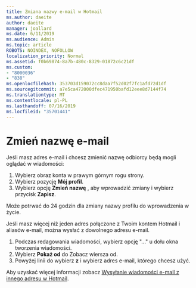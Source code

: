 ```yaml
---
title: Zmiana nazwy e-mail w Hotmail
ms.author: daeite
author: daeite
manager: joallard
ms.date: 6/11/2019
ms.audience: Admin
ms.topic: article
ROBOTS: NOINDEX, NOFOLLOW
localization_priority: Normal
ms.assetid: f0b69874-8a7b-480c-8329-01872c6c21df
ms.custom:
- "8000036"
- "838"
ms.openlocfilehash: 353703d159072cc8daa7f52d02f7fc1afd72d1df
ms.sourcegitcommit: a7e5ca472000dfec471950bafd12eee8d7144f74
ms.translationtype: MT
ms.contentlocale: pl-PL
ms.lasthandoff: 07/16/2019
ms.locfileid: "35701441"
---
```

# <a name="change-your-email-name"></a>Zmień nazwę e-mail

Jeśli masz adres e-mail i chcesz zmienić nazwę odbiorcy będą mogli oglądać w wiadomości:
  
1. Wybierz obraz konta w prawym górnym rogu strony.
2. Wybierz pozycję **Mój profil**.
3. Wybierz opcję **Zmień nazwę** , aby wprowadzić zmiany i wybierz przycisk **Zapisz**.

Może potrwać do 24 godzin dla zmiany nazwy profilu do wprowadzenia w życie.
  
Jeśli masz więcej niż jeden adres połączone z Twoim kontem Hotmail i aliasów e-mail, można wysłać z dowolnego adresu e-mail.
  
1. Podczas redagowania wiadomości, wybierz opcję "..." u dołu okna tworzenia wiadomości.
1. Wybierz **Pokaż od** do Zobacz wiersza od.
1. Powyżej linii do wybierz **z** i wybierz adres e-mail, którego chcesz użyć.

Aby uzyskać więcej informacji zobacz [Wysyłanie wiadomości e-mail z innego adresu w Hotmail](https://support.office.com/article/ccba89cb-141c-4a36-8c56-6d16a8556d2e?wt.mc_id=Office_Outlook_com_Alchemy).